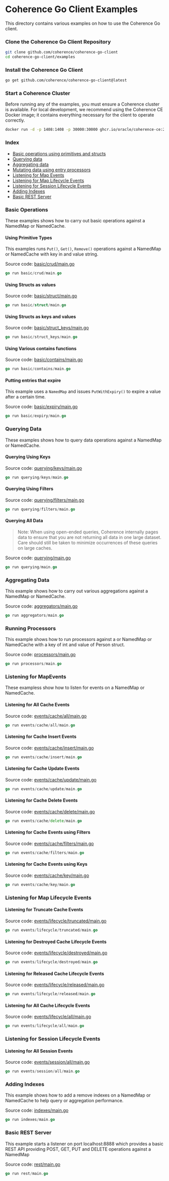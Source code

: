 # Coherence Go Client Examples

This directory contains various examples on how to use the Coherence Go client.

### Clone the Coherence Go Client Repository

```bash
git clone github.com/coherence/coherence-go-client
cd coherence-go-client/examples
```

### Install the Coherence Go Client

```bash
go get github.com/coherence/coherence-go-client@latest
````

### Start a Coherence Cluster

Before running any of the examples, you must ensure a Coherence cluster is available.
For local development, we recommend using the Coherence CE Docker image; it contains
everything necessary for the client to operate correctly.

```bash
docker run -d -p 1408:1408 -p 30000:30000 ghcr.io/oracle/coherence-ce:22.06.3
```

### Index

* [Basic operations using primitives and structs](#basic)
* [Querying data](#querying)
* [Aggregating data](#aggregations)
* [Mutating data using entry processors](#processors)
* [Listening for Map Events](#map-events)
* [Listening for Map Lifecycle Events](#lifecycle-events)
* [Listening for Session Lifecycle Events](#session-lifecycle-events)
* [Adding Indexes](#indexes)
* [Basic REST Server](#rest)

### <a name="basic"></a> Basic Operations

These examples shows how to carry out basic operations against a NamedMap or NamedCache.

#### Using Primitive Types

This examples runs `Put()`, `Get()`, `Remove()` operations against a NamedMap or NamedCache with key in and value string.

Source code: [basic/crud/main.go](basic/crud/main.go)

```go
go run basic/crud/main.go
```

#### Using Structs as values

Source code: [basic/struct/main.go](basic/struct/main.go)

```go
go run basic/struct/main.go
```

#### Using Structs as keys and values

Source code: [basic/struct_keys/main.go](basic/struct_keys/main.go)

```go
go run basic/struct_keys/main.go
```

#### Using Various contains functions

Source code: [basic/contains/main.go](basic/contains/main.go)

```go
go run basic/contains/main.go
```

#### Putting entries that expire

This example uses a `NamedMap` and issues `PutWithExpiry()` to expire a value after a certain time.

Source code: [basic/expiry/main.go](basic/expiry/main.go)

```go
go run basic/expiry/main.go
```

### <a name="querying"></a> Querying Data

These examples shows how to query data operations against a NamedMap or NamedCache.

#### Querying Using Keys

Source code: [querying/keys/main.go](querying/keys/main.go)

```go
go run querying/keys/main.go
```

#### Querying Using Filters

Source code: [querying/filters/main.go](querying/filters/main.go)

```go
go run querying/filters/main.go
```

#### Querying All Data

> Note: When using open-ended queries, Coherence internally pages data to ensure that you are not
> returning all data in one large dataset. Care should still be taken to minimize occurrences of these queries
> on large caches.

Source code: [querying/main.go](querying/main.go)

```go
go run querying/main.go
```

### <a name="aggregations"></a> Aggregating Data

This example shows how to carry out various aggregations against a NamedMap or NamedCache.

Source code: [aggregators/main.go](aggregators/main.go)

```go
go run aggregators/main.go
```

### <a name="processors"></a> Running Processors

This example shows how to run processors against a or NamedMap or NamedCache with a key of int and value of Person struct.

Source code: [processors/main.go](processors/main.go)

```go
go run processors/main.go
```

### <a name="map-events"></a> Listening for MapEvents

These exampless show how to listen for events on a NamedMap or NamedCache.

#### Listening for All Cache Events

Source code: [events/cache/all/main.go](events/cache/all/main.go)

```go
go run events/cache/all/main.go
```

#### Listening for Cache Insert Events

Source code: [events/cache/insert/main.go](events/cache/insert/main.go)

```go
go run events/cache/insert/main.go
```

#### Listening for Cache Update Events

Source code: [events/cache/update/main.go](events/cache/update/main.go)

```go
go run events/cache/update/main.go
```

#### Listening for Cache Delete Events

Source code: [events/cache/delete/main.go](events/cache/delete/main.go)

```go
go run events/cache/delete/main.go
```

#### Listening for Cache Events using Filters

Source code: [events/cache/filters/main.go](events/cache/filters/main.go)

```go
go run events/cache/filters/main.go
```

#### Listening for Cache Events using Keys

Source code: [events/cache/key/main.go](events/cache/key/main.go)

```go
go run events/cache/key/main.go
```

### <a name="lifecycle-events"></a> Listening for Map Lifecycle Events

#### Listening for Truncate Cache Events

Source code: [events/lifecycle/truncated/main.go](events/lifecycle/truncated/main.go)

```go
go run events/lifecycle/truncated/main.go
```
#### Listening for Destroyed Cache Lifecycle Events

Source code: [events/lifecycle/destroyed/main.go](events/lifecycle/destroyed/main.go)

```go
go run events/lifecycle/destroyed/main.go
``````

#### Listening for Released Cache Lifecycle Events

Source code: [events/lifecycle/released/main.go](events/lifecycle/released/main.go)

```go
go run events/lifecycle/released/main.go
```

#### Listening for All Cache Lifecycle Events

Source code: [events/lifecycle/all/main.go](events/lifecycle/all/main.go)

```go
go run events/lifecycle/all/main.go
```

### <a name="session-lifecycle-events"></a> Listening for Session Lifecycle Events

#### Listening for All Session Events

Source code: [events/session/all/main.go](events/session/all/main.go)

```go
go run events/session/all/main.go
```

### <a name="indexes"></a> Adding Indexes

This example shows how to add a remove indexes on a NamedMap or NamedCache to help query or aggregation performance.

Source code: [indexes/main.go](indexes/main.go)

```go
go run indexes/main.go
```

### <a name="rest"></a> Basic REST Server

This example starts a listener on port localhost:8888 which provides a basic REST API providing POST, GET, PUT and DELETE operations against a NamedMap

Source code: [rest/main.go](rest/main.go)

```go
go run rest/main.go
```